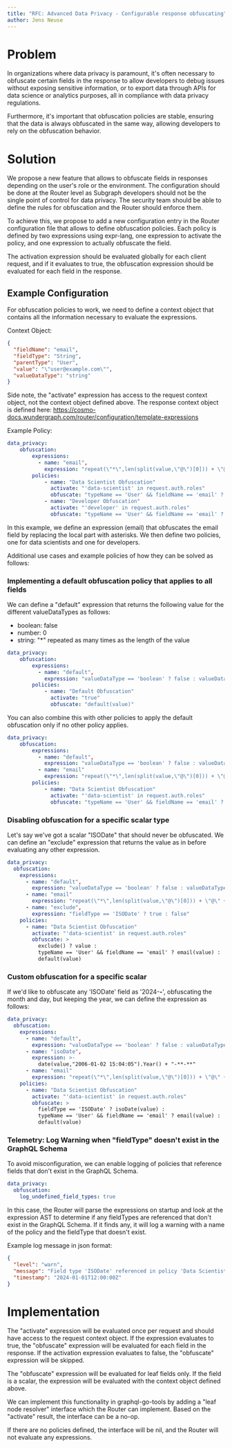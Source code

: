 ```yaml
---
title: "RFC: Advanced Data Privacy - Configurable response obfuscating"
author: Jens Neuse
---
```


# Problem

In organizations where data privacy is paramount,
it's often necessary to obfuscate certain fields in the response to allow developers to debug issues without exposing sensitive information,
or to export data through APIs for data science or analytics purposes,
all in compliance with data privacy regulations.

Furthermore, it's important that obfuscation policies are stable,
ensuring that the data is always obfuscated in the same way,
allowing developers to rely on the obfuscation behavior.

# Solution

We propose a new feature that allows to obfuscate fields in responses depending on the user's role or the environment.
The configuration should be done at the Router level as Subgraph developers should not be the single point of control for data privacy.
The security team should be able to define the rules for obfuscation and the Router should enforce them.

To achieve this, we propose to add a new configuration entry in the Router configuration file that allows to define obfuscation policies.
Each policy is defined by two expressions using expr-lang,
one expression to activate the policy,
and one expression to actually obfuscate the field.

The activation expression should be evaluated globally for each client request,
and if it evaluates to true, the obfuscation expression should be evaluated for each field in the response.

## Example Configuration

For obfuscation policies to work,
we need to define a context object that contains all the information necessary to evaluate the expressions.

Context Object:

```json
{
  "fieldName": "email",
  "fieldType": "String",
  "parentType": "User",
  "value": "\"user@example.com\"",
  "valueDataType": "string"
}
```

Side note, the "activate" expression has access to the request context object, not the context object defined above.
The response context object is defined here: https://cosmo-docs.wundergraph.com/router/configuration/template-expressions

Example Policy:

```yaml
data_privacy:
    obfuscation:
        expressions:
          - name: "email",
            expression: "repeat(\"*\",len(split(value,\"@\")[0])) + \"@\" + split(value,\"@\")[1]"
        policies:
            - name: "Data Scientist Obfuscation"
              activate: "'data-scientist' in request.auth.roles"
              obfuscate: "typeName == 'User' && fieldName == 'email' ? email(value) : value"
            - name: "Developer Obfuscation"
              activate: "'developer' in request.auth.roles"
              obfuscate: "typeName == 'User' && fieldName == 'email' ? email(value) : value"
```

In this example, we define an expression (email) that obfuscates the email field by replacing the local part with asterisks.
We then define two policies, one for data scientists and one for developers.

Additional use cases and example policies of how they can be solved as follows:

### Implementing a default obfuscation policy that applies to all fields

We can define a "default" expression that returns the following value for the different valueDataTypes as follows:
- boolean: false
- number: 0
- string: "*" repeated as many times as the length of the value

```yaml
data_privacy:
    obfuscation:
        expressions:
          - name: "default",
            expression: "valueDataType == 'boolean' ? false : valueDataType == 'number' ? 0 : repeat(\"*\",len(value))"
        policies:
            - name: "Default Obfuscation"
              activate: "true"
              obfuscate: "default(value)"
```

You can also combine this with other policies to apply the default obfuscation only if no other policy applies.

```yaml
data_privacy:
    obfuscation:
        expressions:
          - name: "default",
            expression: "valueDataType == 'boolean' ? false : valueDataType == 'number' ? 0 : repeat(\"*\",len(value))"
          - name: "email"
            expression: "repeat(\"*\",len(split(value,\"@\")[0])) + \"@\" + split(value,\"@\")[1]"
        policies:
            - name: "Data Scientist Obfuscation"
              activate: "'data-scientist' in request.auth.roles"
              obfuscate: "typeName == 'User' && fieldName == 'email' ? email(value) : default(value)"
```

### Disabling obfuscation for a specific scalar type

Let's say we've got a scalar "ISODate" that should never be obfuscated.
We can define an "exclude" expression that returns the value as in before evaluating any other expression.

```yaml
data_privacy:
  obfuscation:
    expressions:
      - name: "default",
        expression: "valueDataType == 'boolean' ? false : valueDataType == 'number' ? 0 : repeat(\"*\",len(value))"
      - name: "email"
        expression: "repeat(\"*\",len(split(value,\"@\")[0])) + \"@\" + split(value,\"@\")[1]"
      - name: "exclude",
        expression: "fieldType == 'ISODate' ? true : false"
    policies:
      - name: "Data Scientist Obfuscation"
        activate: "'data-scientist' in request.auth.roles"
        obfuscate: >
          exclude() ? value :
          typeName == 'User' && fieldName == 'email' ? email(value) :
          default(value)
```

### Custom obfuscation for a specific scalar

If we'd like to obfuscate any 'ISODate' field as '2024-**-**', obfuscating the month and day, but keeping the year,
we can define the expression as follows:

```yaml
data_privacy:
  obfuscation:
    expressions:
      - name: "default",
        expression: "valueDataType == 'boolean' ? false : valueDataType == 'number' ? 0 : repeat(\"*\",len(value))"
      - name: "isoDate",
        expression: >-
          date(value,"2006-01-02 15:04:05").Year() + "-**-**"
      - name: "email"
        expression: "repeat(\"*\",len(split(value,\"@\")[0])) + \"@\" + split(value,\"@\")[1]"
    policies:
      - name: "Data Scientist Obfuscation"
        activate: "'data-scientist' in request.auth.roles"
        obfuscate: >
          fieldType == 'ISODate' ? isoDate(value) :
          typeName == 'User' && fieldName == 'email' ? email(value) :
          default(value)
```

### Telemetry: Log Warning when "fieldType" doesn't exist in the GraphQL Schema

To avoid misconfiguration, we can enable logging of policies that reference fields that don't exist in the GraphQL Schema.

```yaml
data_privacy:
  obfuscation:
    log_undefined_field_types: true
```

In this case, the Router will parse the expressions on startup and look at the expression AST to determine if any fieldTypes are referenced that don't exist in the GraphQL Schema.
If it finds any, it will log a warning with a name of the policy and the fieldType that doesn't exist.

Example log message in json format:

```json
{
  "level": "warn",
  "message": "Field type 'ISODate' referenced in policy 'Data Scientist Obfuscation' doesn't exist in the GraphQL Schema",
  "timestamp": "2024-01-01T12:00:00Z"
}
```

# Implementation

The "activate" expression will be evaluated once per request and should have access to the request context object.
If the expression evaluates to true, the "obfuscate" expression will be evaluated for each field in the response.
If the activation expression evaluates to false, the "obfuscate" expression will be skipped.

The "obfuscate" expression will be evaluated for leaf fields only.
If the field is a scalar, the expression will be evaluated with the context object defined above.

We can implement this functionality in graphql-go-tools by adding a "leaf node resolver" interface which the Router can implement.
Based on the "activate" result, the interface can be a no-op.

If there are no policies defined, the interface will be nil, and the Router will not evaluate any expressions.